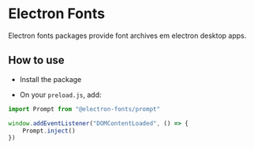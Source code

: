 # Electron Fonts

Electron fonts packages provide font archives em electron desktop apps.

## How to use

* Install the package

* On your `preload.js`, add:

```ts
import Prompt from "@electron-fonts/prompt"

window.addEventListener("DOMContentLoaded", () => {
    Prompt.inject()
})
```
